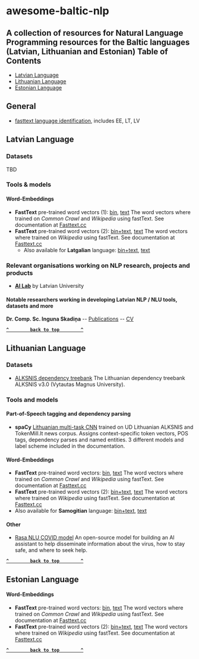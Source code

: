 # awesome-baltic-nlp
A collection of resources for Natural Language Programming resources for the Baltic languages (Latvian, Lithuanian and Estonian)
Table of Contents
-----------------

-   [Latvian Language](#Latvian-Language)
-   [Lithuanian Language](#Lithuanian-Language)
-   [Estonian Language](#Estonian-Language)

## General
- [fasttext language identification](https://fasttext.cc/docs/en/language-identification.html), includes EE, LT, LV


## Latvian Language

### Datasets

TBD

### Tools & models

#### Word-Embeddings
 - **FastText** pre-trained word vectors (1): [bin](https://dl.fbaipublicfiles.com/fasttext/vectors-crawl/cc.lv.300.bin.gz), [text](https://dl.fbaipublicfiles.com/fasttext/vectors-crawl/cc.lv.300.vec.gz) The word vectors where trained on *Common Crawl* and *Wikipedia* using fastText. See documentation at [Fasttext.cc](https://fasttext.cc/docs/en/crawl-vectors.html)
 - **FastText** pre-trained word vectors (2): [bin+text](https://dl.fbaipublicfiles.com/fasttext/vectors-wiki/wiki.lv.zip), [text](https://dl.fbaipublicfiles.com/fasttext/vectors-wiki/wiki.lv.vec) The word vectors where trained on *Wikipedia* using fastText. See documentation at [Fasttext.cc](https://fasttext.cc/docs/en/pretrained-vectors.html)
   - Also available for **Latgalian** language: [bin+text](https://dl.fbaipublicfiles.com/fasttext/vectors-wiki/wiki.ltg.zip), [text](https://dl.fbaipublicfiles.com/fasttext/vectors-wiki/wiki.ltg.vec)


### Relevant organisations working on NLP research, projects and products

- [**AI Lab**](ailab.lv) by Latvian University

#### Notable researchers working in developing Latvian NLP / NLU tools, datasets and more

**Dr. Comp. Sc. Inguna Skadiņa**  -- [Publications](https://dblp.org/pid/36/8155.html) -- [CV](http://ailab.mii.lu.lv/users/inguna/)



**[`^        back to top        ^`](#)**


## Lithuanian Language

### Datasets

- [ALKSNIS dependency treebank](https://github.com/UniversalDependencies/UD_Lithuanian-ALKSNIS) The Lithuanian dependency treebank ALKSNIS v3.0 (Vytautas Magnus University).

### Tools and models

#### Part-of-Speech tagging and dependency parsing
- **spaCy** [Lithuanian multi-task CNN](https://spacy.io/models/lt) trained on UD Lithuanian ALKSNIS and TokenMill.lt news corpus. Assigns context-specific token vectors, POS tags, dependency parses and named entities. 3 different models and label scheme included in the documentation. 

#### Word-Embeddings
 - **FastText** pre-trained word vectors: [bin](https://dl.fbaipublicfiles.com/fasttext/vectors-crawl/cc.lt.300.bin.gz), [text](https://dl.fbaipublicfiles.com/fasttext/vectors-crawl/cc.lt.300.vec.gz) The word vectors where trained on *Common Crawl* and *Wikipedia* using fastText. See documentation at [Fasttext.cc](https://fasttext.cc/docs/en/crawl-vectors.html)
 - **FastText** pre-trained word vectors (2): [bin+text](https://dl.fbaipublicfiles.com/fasttext/vectors-wiki/wiki.lt.zip), [text](https://dl.fbaipublicfiles.com/fasttext/vectors-wiki/wiki.lt.vec) The word vectors where trained on *Wikipedia* using fastText. See documentation at [Fasttext.cc](https://fasttext.cc/docs/en/pretrained-vectors.html)
  - Also available for **Samogitian** language: [bin+text](https://dl.fbaipublicfiles.com/fasttext/vectors-wiki/wiki.bat_smg.zip), [text](https://dl.fbaipublicfiles.com/fasttext/vectors-wiki/wiki.bat_smg.vec)

#### Other
- [Rasa NLU COVID model](https://github.com/Naktibalda/rasa-koronavirusas) An open-source model for building an AI assistant to help disseminate information about the virus, how to stay safe, and where to seek help.

**[`^        back to top        ^`](#)**


## Estonian Language

#### Word-Embeddings
- **FastText** pre-trained word vectors: [bin](https://dl.fbaipublicfiles.com/fasttext/vectors-crawl/cc.et.300.bin.gz), [text](https://dl.fbaipublicfiles.com/fasttext/vectors-crawl/cc.et.300.vec.gz) The word vectors where trained on *Common Crawl* and *Wikipedia* using fastText. See documentation at [Fasttext.cc](https://fasttext.cc/docs/en/crawl-vectors.html)
- **FastText** pre-trained word vectors (2): [bin+text](https://dl.fbaipublicfiles.com/fasttext/vectors-wiki/wiki.et.zip), [text](https://dl.fbaipublicfiles.com/fasttext/vectors-wiki/wiki.et.vec) The word vectors where trained on *Wikipedia* using fastText. See documentation at [Fasttext.cc](https://fasttext.cc/docs/en/pretrained-vectors.html)

**[`^        back to top        ^`](#)**
